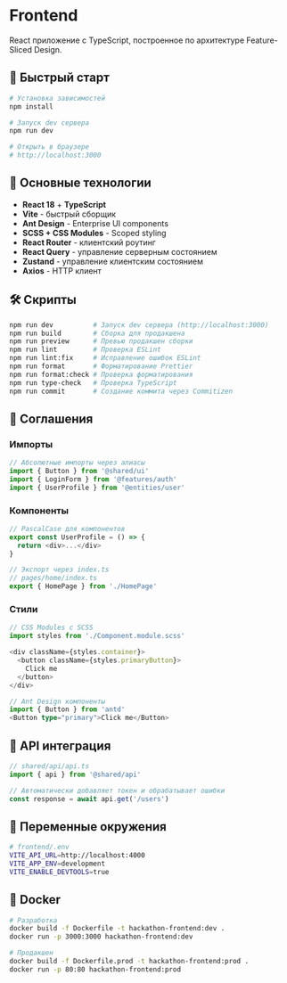 # Frontend

React приложение с TypeScript, построенное по архитектуре Feature-Sliced Design.

## 🚀 Быстрый старт

```bash
# Установка зависимостей
npm install

# Запуск dev сервера
npm run dev

# Открыть в браузере
# http://localhost:3000
```

## 🔧 Основные технологии

- **React 18** + **TypeScript**
- **Vite** - быстрый сборщик
- **Ant Design** - Enterprise UI components
- **SCSS + CSS Modules** - Scoped styling
- **React Router** - клиентский роутинг
- **React Query** - управление серверным состоянием
- **Zustand** - управление клиентским состоянием
- **Axios** - HTTP клиент

## 🛠 Скрипты

```bash
npm run dev          # Запуск dev сервера (http://localhost:3000)
npm run build        # Сборка для продакшена
npm run preview      # Превью продакшен сборки
npm run lint         # Проверка ESLint
npm run lint:fix     # Исправление ошибок ESLint
npm run format       # Форматирование Prettier
npm run format:check # Проверка форматирования
npm run type-check   # Проверка TypeScript
npm run commit       # Создание коммита через Commitizen
```

## 📝 Соглашения

### Импорты

```typescript
// Абсолютные импорты через алиасы
import { Button } from '@shared/ui'
import { LoginForm } from '@features/auth'
import { UserProfile } from '@entities/user'
```

### Компоненты

```typescript
// PascalCase для компонентов
export const UserProfile = () => {
  return <div>...</div>
}

// Экспорт через index.ts
// pages/home/index.ts
export { HomePage } from './HomePage'
```

### Стили

```typescript
// CSS Modules с SCSS
import styles from './Component.module.scss'

<div className={styles.container}>
  <button className={styles.primaryButton}>
    Click me
  </button>
</div>

// Ant Design компоненты
import { Button } from 'antd'
<Button type="primary">Click me</Button>
```

## 🔌 API интеграция

```typescript
// shared/api/api.ts
import { api } from '@shared/api'

// Автоматически добавляет токен и обрабатывает ошибки
const response = await api.get('/users')
```

## 🧪 Переменные окружения

```bash
# frontend/.env
VITE_API_URL=http://localhost:4000
VITE_APP_ENV=development
VITE_ENABLE_DEVTOOLS=true
```

## 🐳 Docker

```bash
# Разработка
docker build -f Dockerfile -t hackathon-frontend:dev .
docker run -p 3000:3000 hackathon-frontend:dev

# Продакшен
docker build -f Dockerfile.prod -t hackathon-frontend:prod .
docker run -p 80:80 hackathon-frontend:prod
```
